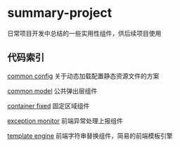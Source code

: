 ﻿# summary-project
日常项目开发中总结的一些实用性组件，供后续项目使用 

## 代码索引 

   [common config](https://github.com/iiling/summary-project/tree/master/common%20config)   关于动态加载配置静态资源文件的方案

   [common model](https://github.com/iiling/summary-project/tree/master/common%20model)   公共弹出层组件

   [container fixed](https://github.com/iiling/summary-project/tree/master/container%20fixed)   固定区域组件

   [exception monitor](https://github.com/iiling/summary-project/tree/master/exception%20monitor)   前端异常处理上报组件
    
   [template engine](https://github.com/iiling/summary-project/tree/master/template%20engine)   前端字符串替换组件，简易的前端模板引擎

  